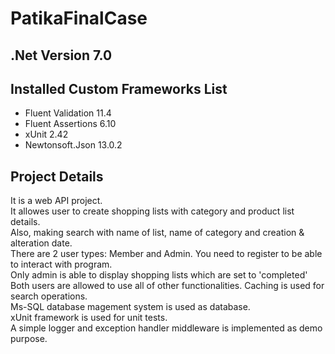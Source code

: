 # PatikaFinalCase

## .Net Version 7.0

## Installed Custom Frameworks List
- Fluent Validation 11.4
- Fluent Assertions 6.10
- xUnit 2.42
- Newtonsoft.Json 13.0.2


## Project Details
It is a web API project.\
It allowes user to create shopping lists with category and product list details.\
Also, making search with name of list, name of category and creation & alteration date.\
There are 2 user types: Member and Admin. You need to register to be able to interact with program.\
Only admin is able to display shopping lists which are set to 'completed'\
Both users are allowed to use all of other functionalities.
Caching is used for search operations.\
Ms-SQL database magement system is used as database.\
xUnit framework is used for unit tests.\
A simple logger and exception handler middleware is implemented as demo purpose.
